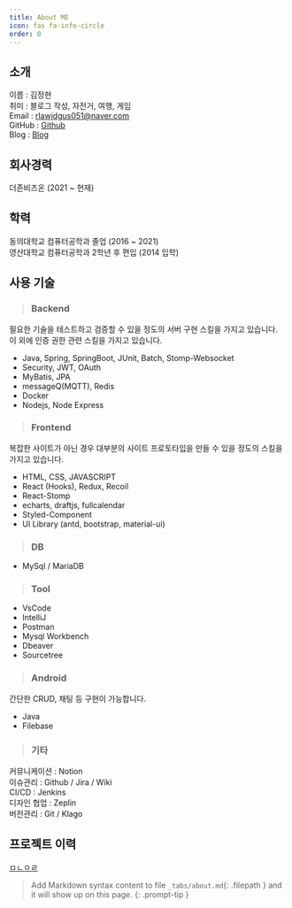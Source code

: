 ```yaml
---
title: About ME
icon: fas fa-info-circle
order: 0
---
```



## 소개
이름 : 김정현  
취미 : 블로그 작성, 자전거, 여행, 게임  
Email : rlawjdgus051@naver.com  
GitHub : [Github](https://github.com/jeonghyun051)  
Blog : [Blog](https://blog.naver.com/rlawjdgus051)  
  
## 회사경력
더존비즈온 (2021 ~ 현재)

## 학력
동의대학교 컴퓨터공학과 졸업 (2016 ~ 2021)  
영산대학교 컴퓨터공학과 2학년 후 편입 (2014 입학)  


## 사용 기술
> ### Backend  
필요한 기술을 테스트하고 검증할 수 있을 정도의 서버 구현 스킬을 가지고 있습니다.  
이 외에 인증 권한 관련 스킬을 가지고 있습니다.
- Java, Spring, SpringBoot, JUnit, Batch, Stomp-Websocket
- Security, JWT, OAuth
- MyBatis, JPA
- messageQ(MQTT), Redis
- Docker
- Nodejs, Node Express

> ### Frontend
복잡한 사이트가 아닌 경우 대부분의 사이트 프로토타입을 만들 수 있을 정도의 스킬을 가지고 있습니다.
- HTML, CSS, JAVASCRIPT
- React (Hooks), Redux, Recoil 
- React-Stomp
- echarts, draftjs, fullcalendar
- Styled-Component
- UI Library (antd, bootstrap, material-ui)

> ### DB
- MySql / MariaDB

> ### Tool
- VsCode
- IntelliJ
- Postman
- Mysql Workbench
- Dbeaver
- Sourcetree

> ### Android  
간단한 CRUD, 채팅 등 구현이 가능합니다.
- Java
- Filebase 

> ### 기타
커뮤니케이션 : Notion  
이슈관리 : Github / Jira / Wiki  
CI/CD : Jenkins   
디자인 협업 : Zeplin   
버전관리 : Git / Klago  

## 프로젝트 이력
<!-- ![dog](/assets/img/project/dog.jpg) -->
[ㅁㄴㅇㄹ](https://jeonghyun051.github.io/posts/douzone/)

> Add Markdown syntax content to file `_tabs/about.md`{: .filepath } and it will show up on this page.
{: .prompt-tip }
